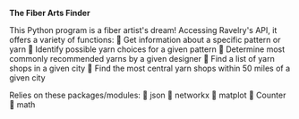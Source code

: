 **The Fiber Arts Finder**

This Python program is a fiber artist's dream! Accessing Ravelry's API, it offers a variety of functions:
🧶 Get information about a specific pattern or yarn
🧶 Identify possible yarn choices for a given pattern
🧶 Determine most commonly recommended yarns by a given designer
🧶 Find a list of yarn shops in a given city
🧶 Find the most central yarn shops within 50 miles of a given city

Relies on these packages/modules:
🐍 json
🐍 networkx
🐍 matplot
🐍 Counter
🐍 math

